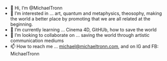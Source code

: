 - 👋 Hi, I’m @MichaelTronn
- 👀 I’m interested in ... art, quantum and metaphysics, theosophy, making the world a better place by promoting that we are all related at the beginning.
- 🌱 I’m currently learning ... Cinema 4D, GitHUb, how to save the world
- 💞️ I’m looking to collaborate on ... saving the world through artistic communication mediums
- 📫 How to reach me ... michael@michaeltronn.com, and on IG and FB: MichaelTronn

<!---
MichaelTronn/MichaelTronn is a ✨ special ✨ repository because its `README.md` (this file) appears on your GitHub profile.
You can click the Preview link to take a look at your changes.
--->

